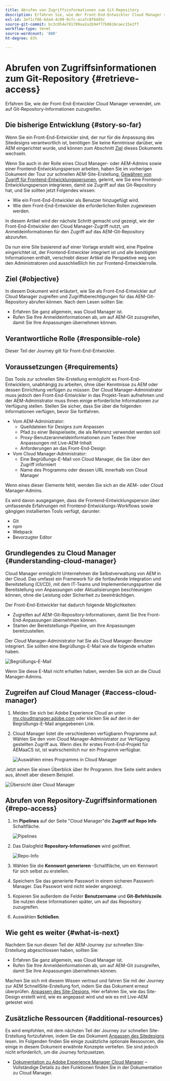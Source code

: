 ```yaml
---
title: Abrufen von Zugriffsinformationen zum Git-Repository
description: Erfahren Sie, wie der Front-End-Entwickler Cloud Manager verwendet, um auf Git-Repository-Informationen zuzugreifen.
exl-id: 3ef1cf86-6da4-4c09-9cfc-acafc8f6dd5c
source-git-commit: bc3c054e781789aa2a2b94f77b0616caec15e2ff
workflow-type: tm+mt
source-wordcount: '880'
ht-degree: 83%

---
```


# Abrufen von Zugriffsinformationen zum Git-Repository {#retrieve-access}

Erfahren Sie, wie der Front-End-Entwickler Cloud Manager verwendet, um auf Git-Repository-Informationen zuzugreifen.

## Die bisherige Entwicklung {#story-so-far}

Wenn Sie ein Front-End-Entwickler sind, der nur für die Anpassung des Sitedesigns verantwortlich ist, benötigen Sie keine Kenntnisse darüber, wie AEM eingerichtet wurde, und können zum Abschnitt [Ziel](#objective) dieses Dokuments wechseln.

Wenn Sie auch in der Rolle eines Cloud Manager- oder AEM-Admins sowie einer Frontend-Entwicklungsperson arbeiten, haben Sie im vorherigen Dokument der Tour zur schnellen AEM-Site-Erstellung, [Gewähren von Zugriff für Frontend-Entwicklungspersonen](grant-access.md), gelernt, wie Sie eine Frontend-Entwicklungsperson integrieren, damit sie Zugriff auf das Git-Repository hat, und Sie sollten jetzt Folgendes wissen:

* Wie ein Front-End-Entwickler als Benutzer hinzugefügt wird.
* Wie dem Front-End-Entwickler die erforderlichen Rollen zugewiesen werden.

In diesem Artikel wird der nächste Schritt gemacht und gezeigt, wie der Front-End-Entwickler den Cloud Manager-Zugriff nutzt, um Anmeldeinformationen für den Zugriff auf das AEM-Git-Repository abzurufen.

Da nun eine Site basierend auf einer Vorlage erstellt wird, eine Pipeline eingerichtet ist, der Frontend-Entwickler integriert ist und alle benötigten Informationen enthält, verschiebt dieser Artikel die Perspektive weg von den Administratoren und ausschließlich hin zur Frontend-Entwicklerrolle.

## Ziel {#objective}

In diesem Dokument wird erläutert, wie Sie als Front-End-Entwickler auf Cloud Manager zugreifen und Zugriffsberechtigungen für das AEM-Git-Repository abrufen können. Nach dem Lesen sollten Sie:

* Erfahren Sie ganz allgemein, was Cloud Manager ist.
* Rufen Sie Ihre Anmeldeinformationen ab, um auf AEM-Git zuzugreifen, damit Sie Ihre Anpassungen übernehmen können.

## Verantwortliche Rolle {#responsible-role}

Dieser Teil der Journey gilt für Front-End-Entwickler.

## Voraussetzungen {#requirements}

Das Tools zur schnellen Site-Erstellung ermöglicht es Front-End-Entwicklern, unabhängig zu arbeiten, ohne über Kenntnisse zu AEM oder dessen Einrichtung verfügen zu müssen. Der Cloud Manager-Administrator muss jedoch den Front-End-Entwickler in das Projekt-Team aufnehmen und der AEM-Administrator muss Ihnen einige erforderliche Informationen zur Verfügung stellen. Stellen Sie sicher, dass Sie über die folgenden Informationen verfügen, bevor Sie fortfahren.

* Vom AEM-Administrator:
   * Quelldateien für Designs zum Anpassen
   * Pfad zu einer Beispielseite, die als Referenz verwendet werden soll
   * Proxy-Benutzeranmeldeinformationen zum Testen Ihrer Anpassungen mit Live-AEM-Inhalt
   * Anforderungen an das Front-End-Design
* Vom Cloud Manager-Administrator:
   * Eine Begrüßungs-E-Mail von Cloud Manager, die Sie über den Zugriff informiert
   * Name des Programms oder dessen URL innerhalb von Cloud Manager

Wenn eines dieser Elemente fehlt, wenden Sie sich an die AEM- oder Cloud Manager-Admins.

Es wird davon ausgegangen, dass die Frontend-Entwicklungsperson über umfassende Erfahrungen mit Frontend-Entwicklungs-Workflows sowie gängigen installierten Tools verfügt, darunter:

* Git
* npm
* Webpack
* Bevorzugter Editor

## Grundlegendes zu Cloud Manager {#understanding-cloud-manager}

Cloud Manager ermöglicht Unternehmen die Selbstverwaltung von AEM in der Cloud. Das umfasst ein Framework für die fortlaufende Integration und Bereitstellung (CI/CD), mit dem IT-Teams und Implementierungspartner die Bereitstellung von Anpassungen oder Aktualisierungen beschleunigen können, ohne die Leistung oder Sicherheit zu beeinträchtigen.

Der Front-End-Entwickler hat dadurch folgende Möglichkeiten:

* Zugreifen auf AEM-Git-Repository-Informationen, damit Sie Ihre Front-End-Anpassungen übernehmen können.
* Starten der Bereitstellungs-Pipeline, um Ihre Anpassungen bereitzustellen.

Der Cloud Manager-Administrator hat Sie als Cloud Manager-Benutzer integriert. Sie sollten eine Begrüßungs-E-Mail wie die folgende erhalten haben.

![Begrüßungs-E-Mail](assets/welcome-email.png)

Wenn Sie diese E-Mail nicht erhalten haben, wenden Sie sich an die Cloud Manager-Admins.

## Zugreifen auf Cloud Manager {#access-cloud-manager}

1. Melden Sie sich bei Adobe Experience Cloud an unter [my.cloudmanager.adobe.com](https://my.cloudmanager.adobe.com/) oder klicken Sie auf den in der Begrüßungs-E-Mail angegebenen Link.

1. Cloud Manager listet die verschiedenen verfügbaren Programme auf. Wählen Sie den vom Cloud Manager-Administrator zur Verfügung gestellten Zugriff aus. Wenn dies Ihr erstes Front-End-Projekt für AEMaaCS ist, ist wahrscheinlich nur ein Programm verfügbar.

   ![Auswählen eines Programms in Cloud Manager](assets/cloud-manager-select-program.png)

Jetzt sehen Sie einen Überblick über Ihr Programm. Ihre Seite sieht anders aus, ähnelt aber diesem Beispiel.

![Übersicht über Cloud Manager](assets/cloud-manager-overview.png)

## Abrufen von Repository-Zugriffsinformationen {#repo-access}

1. Im **Pipelines** auf der Seite &quot;Cloud Manager&quot;die **Zugriff auf Repo Info** Schaltfläche.

   ![Pipelines](assets/pipelines-repo-info.png)

1. Das Dialogfeld **Repository-Informationen** wird geöffnet.

   ![Repo-Info](assets/repo-info.png)

1. Wählen Sie die **Kennwort generieren** -Schaltfläche, um ein Kennwort für sich selbst zu erstellen.

1. Speichern Sie das generierte Passwort in einem sicheren Passwort-Manager. Das Passwort wird nicht wieder angezeigt.

1. Kopieren Sie außerdem die Felder **Benutzername** und **Git-Befehlszeile**. Sie nutzen diese Informationen später, um auf das Repository zuzugreifen.

1. Auswählen **Schließen**.

## Wie geht es weiter {#what-is-next}

Nachdem Sie nun diesen Teil der AEM-Journey zur schnellen Site-Erstellung abgeschlossen haben, sollten Sie:

* Erfahren Sie ganz allgemein, was Cloud Manager ist.
* Rufen Sie Ihre Anmeldeinformationen ab, um auf AEM-Git zuzugreifen, damit Sie Ihre Anpassungen übernehmen können.

Machen Sie sich mit diesem Wissen vertraut und fahren Sie mit der Journey zur AEM SchnellSite-Erstellung fort, indem Sie das Dokument erneut überprüfen. [Anpassen des Site-Designs,](customize-theme.md) Hier erfahren Sie, wie das Site-Design erstellt wird, wie es angepasst wird und wie es mit Live-AEM getestet wird.

## Zusätzliche Ressourcen {#additional-resources}

Es wird empfohlen, mit dem nächsten Teil der Journey zur schnellen Site-Erstellung fortzufahren, indem Sie das Dokument [Anpassen des Sitedesigns](customize-theme.md) lesen. Im Folgenden finden Sie einige zusätzliche optionale Ressourcen, die einige in diesem Dokument erwähnte Konzepte vertiefen. Sie sind jedoch nicht erforderlich, um die Journey fortzusetzen.

* [Dokumentation zu Adobe Experience Manager Cloud Manager](https://experienceleague.adobe.com/docs/experience-manager-cloud-manager/using/introduction-to-cloud-manager.html?lang=de) – Vollständige Details zu den Funktionen finden Sie in der Dokumentation zu Cloud Manager.

